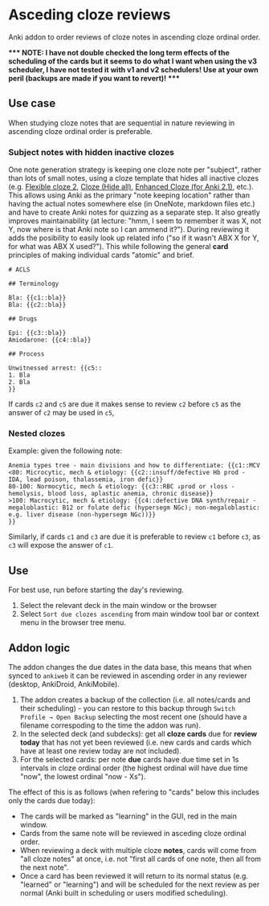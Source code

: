 # Asceding cloze reviews

Anki addon to order reviews of cloze notes in ascending cloze ordinal order.

**\*\*\* NOTE: I have not double checked the long term effects of the scheduling of the cards but it seems to do what I want when using the v3 scheduler, I have not tested it with v1 and v2 schedulers! Use at your own peril (backups are made if you want to revert)!  \*\*\***

## Use case

When studying cloze notes that are sequential in nature reviewing in ascending cloze ordinal order is preferable.

### Subject notes with hidden inactive clozes

One note generation strategy is keeping one cloze note per "subject", rather than lots of small notes, using a cloze template that hides all inactive clozes (e.g. [Flexible cloze 2](https://ankiweb.net/shared/info/1889069832), [Cloze (Hide all)](https://ankiweb.net/shared/info/1709973686), [Enhanced Cloze (for Anki 2.1)](https://ankiweb.net/shared/info/1990296174), etc.). This allows using Anki as the primary "note keeping location" rather than having the actual notes somewhere else (in OneNote, markdown files etc.) and have to create Anki notes for quizzing as a separate step. It also greatly improves maintainability (at lecture: "hmm, I seem to remember it was X, not Y, now where is that Anki note so I can ammend it?"). During reviewing it adds the posibility to easily look up related info ("so if it wasn't ABX X for Y, for what was ABX X used?"). This while following the general **card** principles of making individual cards "atomic" and brief.

```text
# ACLS

## Terminology

Bla: {{c1::bla}}
Bla: {{c2::bla}}

## Drugs

Epi: {{c3::bla}}
Amiodarone: {{c4::bla}}

## Process

Unwitnessed arrest: {{c5::
1. Bla
2. Bla
}}

```

If cards `c2` and `c5` are due it makes sense to review `c2` before `c5` as the answer of `c2` may be used in `c5`,

### Nested clozes

Example: given the following note:

```text
Anemia types tree - main divisions and how to differentiate: {{c1::MCV
<80: Microcytic, mech & etiology: {{c2::insuff/defective Hb prod - IDA, lead poison, thalassemia, iron defic}}
80-100: Normocytic, mech & etiology: {{c3::RBC ↓prod or ↑loss - hemolysis, blood loss, aplastic anemia, chronic disease}}
>100: Macrocytic, mech & etiology: {{c4::defective DNA synth/repair - megaloblastic: B12 or folate defic (hypersegm NGc); non-megaloblastic: e.g. liver disease (non-hypersegm NGc))}}
}}
```

Similarly, if cards `c1` and `c3` are due it is preferable to review `c1` before `c3`, as `c3` will expose the answer of `c1`.

## Use

For best use, run before starting the day's reviewing.

1. Select the relevant deck in the main window or the browser
2. Select `Sort due clozes ascending` from main window tool bar or context menu in the browser tree menu.

## Addon logic

The addon changes the due dates in the data base, this means that when synced to `ankiweb` it can be reviewed in ascending order in any reviewer (desktop, AnkiDroid, AnkiMobile).

1. The addon creates a backup of the collection (i.e. all notes/cards and their scheduling) - you can restore to this backup through `Switch Profile → Open Backup` selecting the most recent one (should have a filename correspoding to the time the addon was run).
2. In the selected deck (and subdecks): get all **cloze cards** due for **review today** that has not yet been reviewed (i.e. new cards and cards which have at least one review today are not included).
3. For the selected cards: per note **due** cards have due time set in 1s intervals in cloze ordinal order (the highest ordinal will have due time "now", the lowest ordinal "now - Xs").

The effect of this is as follows (when refering to "cards" below this includes only the cards due today):

- The cards will be marked as "learning" in the GUI, red in the main window.
- Cards from the same note will be reviewed in asceding cloze ordinal order.
- When reviewing a deck with multiple cloze **notes**, cards will come from "all cloze notes" at once, i.e. not "first all cards of one note, then all from the next note".
- Once a card has been reviewed it will return to its normal status (e.g. "learned" or "learning") and will be scheduled for the next review as per normal (Anki built in scheduling or users modified scheduling).
